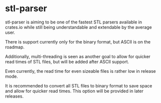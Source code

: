 # stl-parser

stl-parser is aiming to be one of the fastest STL parsers available in crates.io while still being understandable and extendable by the average user.

There is support currently only for the binary format, but ASCII is on the roadmap.

Additionally, multi-threading is seen as another goal to allow for quicker read times of STL files, but will be added after ASCII support.

Even currently, the read time for even sizeable files is rather low in release mode.

It is recommended to convert all STL files to binary format to save space and allow for quicker read times. This option will be provided in later releases.